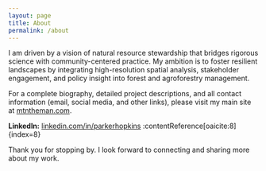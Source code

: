 ```yaml
---
layout: page
title: About
permalink: /about
---
```


I am driven by a vision of natural resource stewardship that bridges rigorous science with community-centered practice. My ambition is to foster resilient landscapes by integrating high-resolution spatial analysis, stakeholder engagement, and policy insight into forest and agroforestry management.

For a complete biography, detailed project descriptions, and all contact information (email, social media, and other links), please visit my main site at [mtntheman.com](https://mtntheman.com).

<strong>LinkedIn:</strong> [linkedin.com/in/parkerhopkins](https://www.linkedin.com/in/parkerhopkins) :contentReference[oaicite:8]{index=8}

Thank you for stopping by. I look forward to connecting and sharing more about my work.
